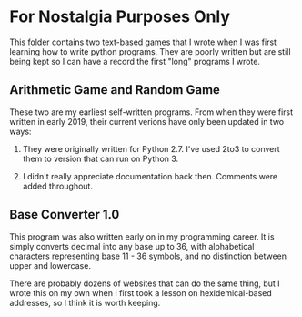 # For Nostalgia Purposes Only

This folder contains two text-based games that I wrote when I was first learning how to write python programs. They are poorly written but are still being kept so I can have a record the first "long" programs I wrote.

## Arithmetic Game and Random Game

These two are my earliest self-written programs. From when they were first written in early 2019, their current verions have only been updated in two ways:

1. They were originally written for Python 2.7. I've used 2to3 to convert them to version that can run on Python 3.

2. I didn't really appreciate documentation back then. Comments were added throughout.

## Base Converter 1.0

This program was also written early on in my programming career. It is simply converts decimal into any base up to 36, with alphabetical characters representing base 11 - 36 symbols, and no distinction between upper and lowercase.

There are probably dozens of websites that can do the same thing, but I wrote this on my own when I first took a lesson on hexidemical-based addresses, so I think it is worth keeping.
